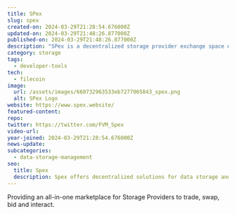 ```yaml
---
title: SPex
slug: spex
created-on: 2024-03-29T21:28:54.676000Z
updated-on: 2024-03-29T21:48:26.877000Z
published-on: 2024-03-29T21:48:26.877000Z
description: "SPex is a decentralized storage provider exchange space on FVM"
category: storage
tags:
  - developer-tools
tech:
  - filecoin
image:
  url: /assets/images/660732963533eb7277065843_spex.png
  alt: SPex Logo
website: https://www.spex.website/
featured-content:
repo:
twitter: https://twitter.com/FVM_Spex
video-url:
year-joined: 2024-03-29T21:28:54.676000Z
news-update:
subcategories:
  - data-storage-management
seo:
  title: Spex
  description: Spex offers decentralized solutions for data storage and management.
---
```


Providing an all-in-one marketplace for Storage Providers to trade, swap, bid and interact.

